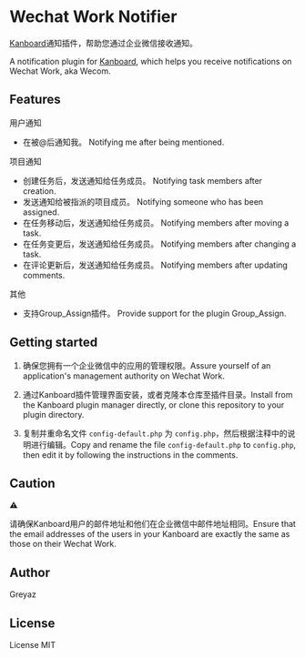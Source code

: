 # Wechat Work Notifier
[Kanboard](https://github.com/kanboard/kanboard)通知插件，帮助您通过企业微信接收通知。

A notification plugin for [Kanboard](https://github.com/kanboard/kanboard), which helps you receive notifications on Wechat Work, aka Wecom.

## Features
用户通知
- 在被@后通知我。 Notifying me after being mentioned.

项目通知
- 创建任务后，发送通知给任务成员。 Notifying task members after creation.
- 发送通知给被指派的项目成员。 Notifying someone who has been assigned.
- 在任务移动后，发送通知给任务成员。 Notifying members after moving a task.
- 在任务变更后，发送通知给任务成员。 Notifying members after changing a task.
- 在评论更新后，发送通知给任务成员。 Notifying members after updating comments.

其他
- 支持Group_Assign插件。 Provide support for the plugin Group_Assign.

## Getting started
1. 确保您拥有一个企业微信中的应用的管理权限。Assure yourself of an application's management authority on Wechat Work.

2. 通过Kanboard插件管理界面安装，或者克隆本仓库至插件目录。Install from the Kanboard plugin manager directly, or clone this repository to your plugin directory.

3. 复制并重命名文件 `config-default.php` 为 `config.php`，然后根据注释中的说明进行编辑。Copy and rename the file `config-default.php` to `config.php`, then edit it by following the instructions in the comments.

## Caution
⚠️

请确保Kanboard用户的邮件地址和他们在企业微信中邮件地址相同。Ensure that the email addresses of the users in your Kanboard are exactly the same as those on their Wechat Work. 

## Author
Greyaz

## License
License MIT
